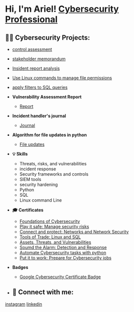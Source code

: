 <h1>Hi, I'm Ariel!  <a href="https://www.linkedin.com/in/joshmadakor/">Cybersecurity Professional</a>

<h2>👨‍💻 Cybersecurity Projects:</h2>

- [control assessment](https://docs.google.com/document/d/1BrdwxqVsDQbW_I3uleIINlIf8EVsHW3fy5Vs1IzOObk/edit)
- [stakeholder memorandum](https://docs.google.com/document/d/1Yt7UY4ZRjUCv69-wuv-c82xTJVn7Ys3-5PGJAH9ApDk/edit)
- [Insident report analysis](https://docs.google.com/document/d/1RSPnm49BKTskfNHDTyawNpFkoWmqet93je0e7i7ZKCs/edit?resourcekey=0-sd-B1UtNcoqRq1bfVcLobQ)
- [Use Linux commands to manage file permissions](https://docs.google.com/document/d/1QGucNEaMdvNeGZAIsZ4WAuwpyI3pCNL0t508f2tcjUo/edit)
- [apply filters to SQL queries](https://docs.google.com/document/d/1nL-UZ7n3eXv4xnigJu_ffMC7tmfoJafb5Bd9vzTdbpM/edit)
  
- <b>Vulnerability Assessment Report</b>
  - [Report](https://docs.google.com/document/d/116w84mUXCqTRZYNZv6Lzaf_PxCKnsNE6F8vsBqwrBdU/edit)
 
- <b>Incident handler's journal</b>
  - [Journal](https://docs.google.com/document/d/1syHXRbzW59FVx--4Jrode8RPyn4yxrOWHi_8gJYa4Fg/edit?resourcekey=0-3qL3Bc0V3IzObbpWiMPPMw)

- <b>Algorithm for file updates in python</b>
  - [File updates](https://docs.google.com/document/d/1qO3V-Y3KLUF0U2zsuvikCcEIR8dwUs8ZIkTIUFAKFLU/edit)

- <b>💡 Skills</b>
  - Threats, risks, and vulnerabilities 
  - incident response                        
  - Security frameworks and controls
  - SIEM tools
  - security hardening
  - Python
  - SQL
  - Linux command Line
    
- <b>🎓 Certificates</b>

  - [Foundations of Cybersecurity](https://github.com/Camposariel4/Camposariel4/assets/153866921/5d5f80e3-ad14-491e-b9c2-d1153dae4edc)
  - [Play it safe: Manage security risks](https://coursera.org/share/acd84588eb376da195053122c2e33691)
  - [Connect and protect: Networks and Network Security](https://coursera.org/share/cf4a22f10281f2fb8bc8f735cc5c323f)
  - [Tools of Trade: Linux and SQL](https://coursera.org/share/e3c66389536bddbb6d2afbfb48be3239)
  - [Assets, Threats, and Vulnerabilities](https://coursera.org/share/7e3fd478e3e5ce4e0794aa662bc4a2d0)
  - [Soumd the Alarm: Detection and Response](https://coursera.org/share/077acd94e19c6c9d0258827ba5f078d1)
  - [Automate Cybersecurity tasks with python](https://coursera.org/share/3a3f1791834a4783ad55c8a55a6cc806)
  - [Put it to work: Prepare for Cybersecurity jobs](https://coursera.org/share/b26bc777dd011501a5f3150aa053df94)
- <b>Badges</b>
  - [Google Cybersecurity Certificate Badge](https://www.credly.com/badges/4bea2ea9-726f-49fc-b8a6-0e0ff0a268f9/public_url)

- <h2> 🤳 Connect with me:</h2>
[instagram](https://www.instagram.com/camposari_?igshid=OGQ5ZDc2ODk2ZA%3D%3D&utm_source=qr)
[linkedin](https://www.linkedin.com/in/ariel-campos-463054135)
